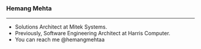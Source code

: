 ### Hemang Mehta
---


- Solutions Architect at Mitek Systems.
- Previously, Software Engineering Architect at Harris Computer.
- You can reach me @hemangmehtaa


